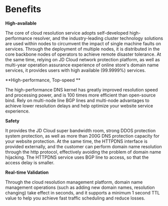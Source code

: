  # Benefits

  **High-available**

  The core of cloud resolution service adopts self-developed high-performance resolver, and the industry-leading cluster technology solutions are used within nodes to circumvent the impact of single machine faults on services. Through the deployment of multiple nodes, it is distributed in the core backbone nodes of operators to achieve remote disaster tolerance. At the same time, relying on JD Cloud network protection platform, as well as multi-year operation assurance experience of online store's domain name services, it provides users with high available (99.9999%) services.

  **High-performance, Top-speed **

  The high-performance DNS kernel has greatly improved resolution speed and processing power, and is 100 times more efficient than open-source bind. Rely on multi-node line BGP lines and multi-node advantages to achieve lower resolution delays and help optimize your website service experience.

  **Safety**

  It provides the JD Cloud super bandwidth room, strong DDOS protection system protection, as well as more than 200G DNS protection capacity for your website protection. At the same time, the HTTPDNS interface is provided externally, and the customer can perform domain name resolution through the http protocol, effectively avoiding the problem of domain name hijacking. The HTTPDNS service uses BGP line to access, so that the access delay is smaller.

  **Real-time Validation**

  Through the cloud resolution management platform, domain name management operations (such as adding new domain names, resolution changing) take effect in seconds, and it supports a minimum 1 second TTL value to help you achieve fast traffic scheduling and reduce losses.

